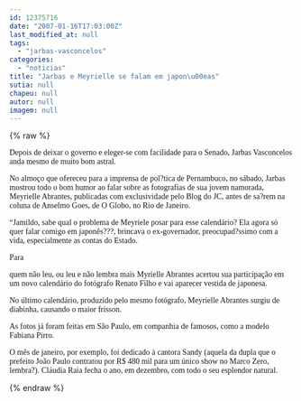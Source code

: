 ```yaml
---
id: 12375716
date: "2007-01-16T17:03:00Z"
last_modified_at: null
tags:
  - "jarbas-vasconcelos"
categories:
  - "noticias"
title: "Jarbas e Meyrielle se falam em japon\u00eas"
sutia: null
chapeu: null
autor: null
imagem: null
---
```

{% raw %}
<p><P><FONT face=Verdana>Depois de deixar o governo e eleger-se com facilidade para o Senado, Jarbas Vasconcelos anda mesmo de muito bom astral.</FONT></P></p>
<p><P><FONT face=Verdana>No almoço que ofereceu para a imprensa de pol?tica de Pernambuco, no sábado, Jarbas mostrou todo o bom humor ao falar sobre as fotografias de sua jovem namorada, Meyrielle Abrantes, publicadas com exclusividade pelo Blog do JC, antes de sa?rem na coluna de Anselmo Goes, de O Globo, no Rio de Janeiro.</FONT></P></p>
<p><P><FONT face=Verdana>“Jamildo, sabe qual o problema de Meyriele posar para esse calendário? Ela agora só quer falar comigo em japonês???, brincava o ex-governador, preocupad?ssimo com a vida, especialmente as contas do Estado.</FONT></P></p>
<p><P><FONT face=Verdana>Para</p>
<p> quem não leu, ou leu e não lembra mais Myrielle Abrantes acertou sua participação em um novo calendário do fotógrafo Renato Filho e vai aparecer vestida de japonesa.</FONT></P></p>
<p><P><FONT face=Verdana>No último calendário, produzido pelo mesmo fotógrafo, Meyrielle Abrantes surgiu de diabinha, causando o maior frisson.</FONT></P></p>
<p><P><FONT face=Verdana>As fotos já foram feitas em São Paulo, em companhia de famosos, como a modelo Fabiana Pirro.</FONT></P></p>
<p><P><FONT face=Verdana>O mês de janeiro, por exemplo, foi dedicado à cantora Sandy (aquela da dupla que o prefeito João Paulo contratou por R$ 480 mil para um único show no Marco Zero, lembra?). Cláudia Raia fecha o ano, em dezembro, com todo o seu esplendor natural.</FONT></P> </p>
{% endraw %}